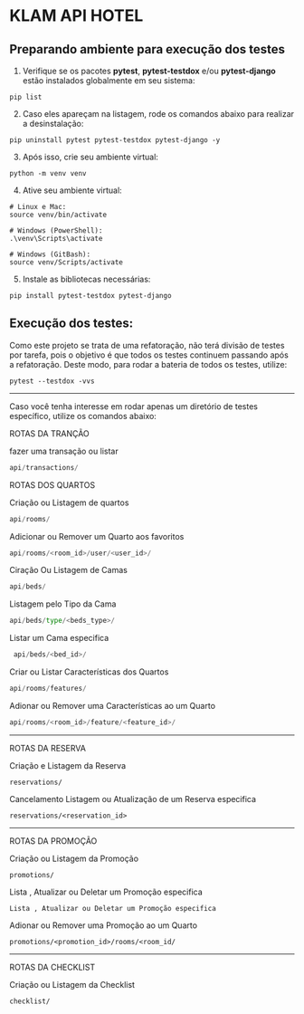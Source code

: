# KLAM API HOTEL

## Preparando ambiente para execução dos testes

1. Verifique se os pacotes **pytest**, **pytest-testdox** e/ou **pytest-django** estão instalados globalmente em seu sistema:
```shell
pip list
```

2. Caso eles apareçam na listagem, rode os comandos abaixo para realizar a desinstalação:

```shell
pip uninstall pytest pytest-testdox pytest-django -y
```

3. Após isso, crie seu ambiente virtual:
```shell
python -m venv venv
```

4. Ative seu ambiente virtual:

```shell
# Linux e Mac:
source venv/bin/activate

# Windows (PowerShell):
.\venv\Scripts\activate

# Windows (GitBash):
source venv/Scripts/activate
```

5. Instale as bibliotecas necessárias:

```shell
pip install pytest-testdox pytest-django
```


## Execução dos testes:

Como este projeto se trata de uma refatoração, não terá divisão de testes por tarefa, pois o objetivo é que todos os testes continuem passando após a refatoração.
Deste modo, para rodar a bateria de todos os testes, utilize:
```shell
pytest --testdox -vvs
```
---

Caso você tenha interesse em rodar apenas um diretório de testes específico, utilize os comandos abaixo:

ROTAS DA TRANÇÃO

fazer uma transação ou listar
```python
api/transactions/
```
ROTAS DOS QUARTOS

Criação ou Listagem de quartos
```python
api/rooms/
```
Adicionar ou Remover um Quarto aos favoritos
```python
api/rooms/<room_id>/user/<user_id>/
```
Ciração Ou Listagem de Camas
```python
api/beds/
```
Listagem  pelo Tipo da Cama
```python
api/beds/type/<beds_type>/
```

Listar um Cama especifica
```python
 api/beds/<bed_id>/
```

Criar ou Listar Características dos Quartos
```python
api/rooms/features/
```

Adionar ou Remover uma Características ao um Quarto 
```python
api/rooms/<room_id>/feature/<feature_id>/
```

---

ROTAS DA RESERVA

Criação e Listagem da Reserva
```shell
reservations/
```
Cancelamento Listagem ou Atualização de um Reserva especifica
```shell
reservations/<reservation_id>
```
---
ROTAS DA PROMOÇÃO

Criação ou Listagem da Promoção
```shell
promotions/
```
Lista , Atualizar ou Deletar um Promoção especifica 
```shell
Lista , Atualizar ou Deletar um Promoção especifica 
```
Adionar ou Remover uma Promoção ao um Quarto
```shell
promotions/<promotion_id>/rooms/<room_id/
```
---
ROTAS DA CHECKLIST

Criação ou Listagem da Checklist
```shell
checklist/
```
